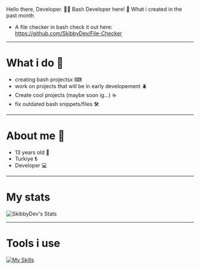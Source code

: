 Hello there, Developer. 🧑‍💻
Bash Developer here! 👀
What i created in the past month

- A file checker in bash check it out here: https://github.com/SkibbyDev/File-Checker

---------------------------------------------------------------------------------
# What i do 🤷
- creating bash projectsx ⌨
- work on projects that will be in early developement 🪲
- Create cool projects (maybe soon ig...) ☕
- fix outdated bash snippets/files 🛠
--------------------------------------------------------------------------------
# About me 🙋
- 13 years old 👤
- Turkiye ₺
- Developer 💻
--------------------------------------------------------------------------------
# My stats
![SkibbyDev's Stats](https://github-readme-stats.vercel.app/api?username=SkibbyDev&theme=vue-dark&show_icons=true&hide_border=true&count_private=true)

--------------------------------------------------------------------------------
# Tools i use
[![My Skills](https://skillicons.dev/icons?i=bash,vercel,github,replit,discord,vscode)](https://skillicons.dev)
